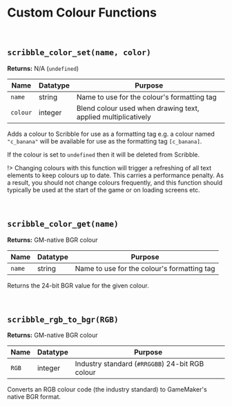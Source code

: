 # Custom Colour Functions 

&nbsp;

## `scribble_color_set(name, color)`

**Returns:** N/A (`undefined`)

|Name    |Datatype|Purpose                                                      |
|--------|--------|-------------------------------------------------------------|
|`name`  |string  |Name to use for the colour's formatting tag                  |
|`colour`|integer |Blend colour used when drawing text, applied multiplicatively|

Adds a colour to Scribble for use as a formatting tag e.g. a colour named `"c_banana"` will be available for use as the formatting tag `[c_banana]`.

If the colour is set to `undefined` then it will be deleted from Scribble.

!> Changing colours with this function will trigger a refreshing of all text elements to keep colours up to date. This carries a performance penalty. As a result, you should not change colours frequently, and this function should typically be used at the start of the game or on loading screens etc.

&nbsp;

## `scribble_color_get(name)`

**Returns:** GM-native BGR colour

|Name    |Datatype|Purpose                                    |
|--------|--------|-------------------------------------------|
|`name`  |string  |Name to use for the colour's formatting tag|

Returns the 24-bit BGR value for the given colour.

&nbsp;

## `scribble_rgb_to_bgr(RGB)`

**Returns:** GM-native BGR colour

|Name |Datatype|Purpose                                        |
|-----|--------|-----------------------------------------------|
|`RGB`|integer |Industry standard (`#RRGGBB`) 24-bit RGB colour|

Converts an RGB colour code (the industry standard) to GameMaker's native BGR format.